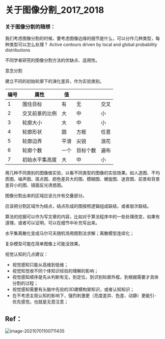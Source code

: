 # 关于图像分割_2017_2018



### 关于图像分割的随想：

我们考虑图像分割的时候，要考虑图像边缘的细节是什么，可以分作几种类型，每种类型可以怎么处理？
Active contours driven by local and global probability distributions



不同学者研究的图像分割方法的优缺点、适用性。



意念分割



建立不同的初始轮廓下的演化差异，作为实验类别。	

| 编号 | 属性           | 值   |          |      |
| ---- | -------------- | ---- | -------- | ---- |
| 1    | 围住目标       | 有   | 无       | 交叉 |
| 2    | 交叉前景的比例 | 大   | 中       | 小   |
| 3    | 轮廓大小       | 大   | 中       | 小   |
| 4    | 轮廓形状       | 圆   | 方框     | 任意 |
| 5    | 轮廓边界       | 平滑 | 尖锐     | 浪花 |
| 6    | 轮廓个数       | 一个 | 目标个数 | 遍布 |
| 7    | 初始水平集高度 | 大   | 中       | 小   |


用几种不同类别的图像做实验，以看不同类型的图像的实验效果。如人造图、不均质图、噪声图、斑点图、颜色差异大的图、模糊图、螺旋图、迷宫图、前景和背景差异小的图、镜面反光诱惑图。






图像分割出来的区域应该允许有交叠部分。

应该把分割区域作为结点，结点形成的图按照逻辑组成联结，或者层次联结。





算法的挖掘可以作为写文章的内容，比如对于算法程序中的一些处理改变，如果有道理，或者可以证明，可以在细节中补充写出来。



水平集离散化变成马尔可夫随机场用图割法求解；离散模型连续化；



复杂模型可能在简单图像上可能没效果。


视觉认知的几点建议：
- 视觉感知只能从高维到低维；
- 视觉知觉收不同个体知识经验的理解的影响；
- 视觉感知顺序是先从判断有无，到定位，到识别轮廓外框，到根据需要才具体分割的过程；
- 视觉感知需要有头脑中先验的3D建模构架知识，或者认知知识；
- 在不考虑主观认知的影响下，强烈刺激更（亮度差异、色差、动静）更能引- 优先感觉。也就是无意注意；





## Ref：

![image-20210701100711435](image-20210701100711435.png)